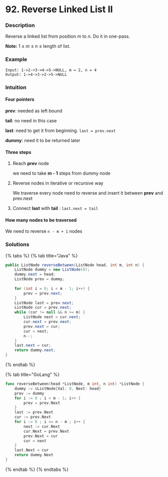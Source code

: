 # 92. Reverse Linked List II

### Description

Reverse a linked list from position _m_ to _n_. Do it in one-pass.

**Note:** 1 ≤ _m_ ≤ _n_ ≤ length of list.

### **Example**

```text
Input: 1->2->3->4->5->NULL, m = 2, n = 4
Output: 1->4->3->2->5->NULL
```

### Intuition

#### Four pointers

**prev**: needed as left bound

**tail**: no need in this case

**last**: need to get it from beginning. `last = prev.next`

**dummy**: need it to be returned later

#### Three steps

1. Reach **prev** node

   we need to take **m - 1** steps from dummy node

2. Reverse nodes in iterative or recursive way

   We traverse every node need to reverse and insert it between **prev** and prev.next

3. Connect **last** with **tail** : `last.next = tail`

#### How many nodes to be traversed

We need to reverse `n - m + 1` nodes

### Solutions

{% tabs %}
{% tab title="Java" %}
```java
public ListNode reverseBetween(ListNode head, int m, int n) {
    ListNode dummy = new ListNode(0);
    dummy.next = head;
    ListNode prev = dummy;
    
    for (int i = 0; i < m - 1; i++) {
        prev = prev.next;
    }
    ListNode last = prev.next;
    ListNode cur = prev.next;
    while (cur != null && n >= m) {
        ListNode next = cur.next;
        cur.next = prev.next;
        prev.next = cur;
        cur = next;
        n--;
    }
    last.next = cur;
    return dummy.next;
}
```
{% endtab %}

{% tab title="GoLang" %}
```go
func reverseBetween(head *ListNode, m int, n int) *ListNode {
    dummy := &ListNode{Val: 0, Next: head}
	prev := dummy
	for i := 0 ; i < m - 1; i++ {
		prev = prev.Next
	}
	last := prev.Next
	cur := prev.Next
	for i := 0 ; i <= n - m ; i++ {
		next := cur.Next
		cur.Next = prev.Next
		prev.Next = cur
		cur = next
	}
	last.Next = cur
	return dummy.Next
}
```
{% endtab %}
{% endtabs %}

